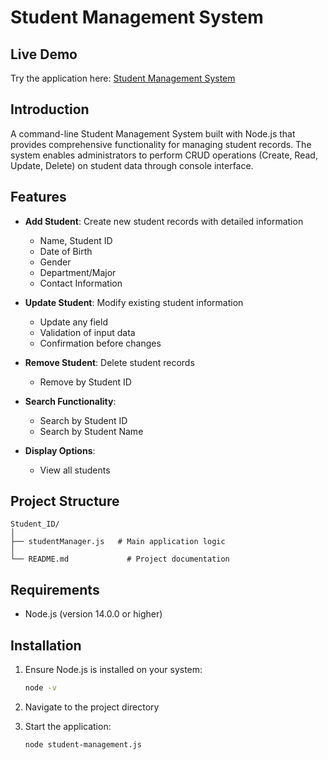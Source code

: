# Student Management System

## Live Demo
Try the application here: [Student Management System](https://student-management-5q1qwrfju-minh-toans-projects.vercel.app/)

## Introduction
A command-line Student Management System built with Node.js that provides comprehensive functionality for managing student records. The system enables administrators to perform CRUD operations (Create, Read, Update, Delete) on student data through console interface.

## Features
- **Add Student**: Create new student records with detailed information
  - Name, Student ID
  - Date of Birth
  - Gender
  - Department/Major
  - Contact Information
  
- **Update Student**: Modify existing student information
  - Update any field
  - Validation of input data
  - Confirmation before changes

- **Remove Student**: Delete student records
  - Remove by Student ID
  
- **Search Functionality**:
  - Search by Student ID
  - Search by Student Name

- **Display Options**:
  - View all students

## Project Structure
```
Student_ID/
│
├── studentManager.js   # Main application logic
│
└── README.md             # Project documentation
```

## Requirements
- Node.js (version 14.0.0 or higher)

## Installation

1. Ensure Node.js is installed on your system:
   ```bash
   node -v
   ```

2. Navigate to the project directory

3. Start the application:
   ```bash
   node student-management.js
   ```
